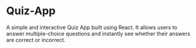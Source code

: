 # Quiz-App
A simple and interactive Quiz App built using React. It allows users to answer multiple-choice questions and instantly see whether their answers are correct or incorrect.
